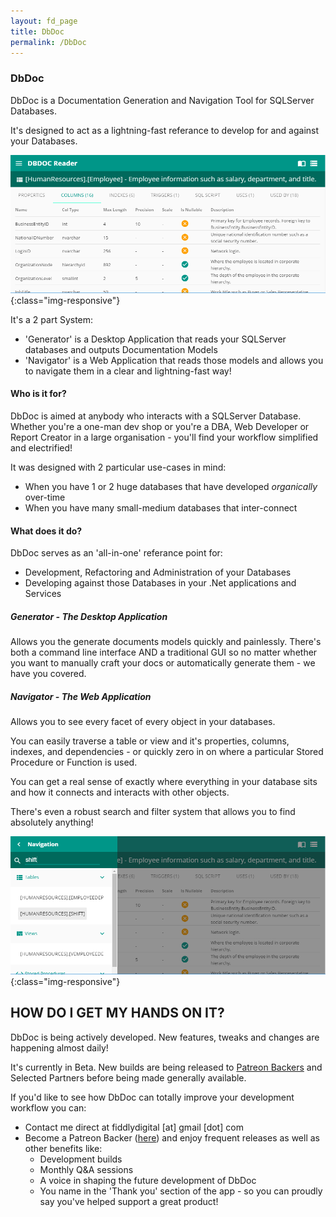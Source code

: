 ```yaml
---
layout: fd_page
title: DbDoc
permalink: /DbDoc
---
```


### DbDoc
DbDoc is a Documentation Generation and Navigation Tool for SQLServer Databases.

It's designed to act as a lightning-fast referance to develop for and against your Databases.

![DbDocTableExample](/img/dbdoc1.png){:class="img-responsive"}

It's a 2 part System:

* 'Generator' is a Desktop Application that reads your SQLServer databases and outputs Documentation Models
* 'Navigator' is a Web Application that reads those models and allows you to navigate them in a clear and lightning-fast way!

#### Who is it for?
DbDoc is aimed at anybody who interacts with a SQLServer Database. Whether you're a one-man dev shop or you're a DBA, Web Developer or Report Creator in a large organisation - you'll find your workflow simplified and electrified! 

It was designed with 2 particular use-cases in mind:
* When you have 1 or 2 huge databases that have developed *organically* over-time 
* When you have many small-medium databases that inter-connect

#### What does it do?
DbDoc serves as an 'all-in-one' referance point for:

* Development, Refactoring and Administration of your Databases
* Developing against those Databases in your .Net applications and Services

##### Generator - The Desktop Application
Allows you the generate documents models quickly and painlessly.
There's both a command line interface AND a traditional GUI so no matter whether you want to manually craft your docs or automatically generate them - we have you covered.

##### Navigator - The Web Application
Allows you to see every facet of every object in your databases.

You can easily traverse a table or view and it's properties, columns, indexes, and dependencies - or quickly zero in on where a particular Stored Procedure or Function is used.

You can get a real sense of exactly where everything in your database sits and how it connects and interacts with other objects.

There's even a robust search and filter system that allows you to find absolutely anything!

![DbDocSearchExample](/img/dbdoc2.png){:class="img-responsive"}

## HOW DO I GET MY HANDS ON IT?

DbDoc is being actively developed. New features, tweaks and changes are happening almost daily!

It's currently in Beta. 
New builds are being released to [Patreon Backers][patreon] and Selected Partners before being made generally available.

If you'd like to see how DbDoc can totally improve your development workflow you can: 

* Contact me direct at fiddlydigital [at] gmail [dot] com 
* Become a Patreon Backer ([here][patreon]) and enjoy frequent releases as well as other benefits like: 
    * Development builds
    * Monthly Q&A sessions
    * A voice in shaping the future development of DbDoc
    * You name in the 'Thank you' section of the app - so you can proudly say you've helped support a great product!

[patreon]: https://www.patreon.com/fiddlydigital